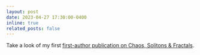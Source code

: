 ```yaml
---
layout: post
date: 2023-04-27 17:30:00-0400
inline: true
related_posts: false
---
```


Take a look of my first [first-author publication on Chaos, Solitons & Fractals](https://zhuozshi.github.io/publications/).
